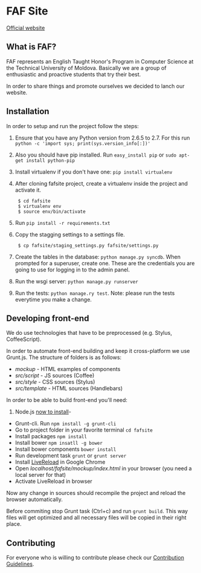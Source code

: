 FAF Site
==============

[Official website](http://faf.utm.md/)

What is FAF?
--------------
FAF represents an English Taught Honor's Program in Computer Science at the Technical University of Moldova. Basically we are a group of enthusiastic and proactive students that try their best.

In order to share things and promote ourselves we decided to lanch our website.

Installation
-------------
In order to setup and run the project follow the steps:

1. Ensure that you have any Python version from 2.6.5 to 2.7. For this run `python -c 'import sys; print(sys.version_info[:])'`
2. Also you should have pip installed. Run `easy_install pip` or `sudo apt-get install python-pip`
3. Install virtualenv if you don't have one: `pip install virtualenv`
4. After cloning fafsite project, create a virtualenv inside the project and activate it.


        $ cd fafsite
        $ virtualenv env
        $ source env/bin/activate

5. Run `pip install -r requirements.txt`
6. Copy the stagging settings to a settings file.


        $ cp fafsite/staging_settings.py fafsite/settings.py

7. Create the tables in the database: `python manage.py syncdb`. When prompted for a superuser, create one.
These are the credentials you are going to use for logging in to the admin panel.
8. Run the wsgi server: `python manage.py runserver`
9. Run the tests: `python manage.ry test`. Note: please run the tests everytime you make a change.

Developing front-end
--------------------
We do use technologies that have to be preprocessed (e.g. Stylus, CoffeeScript).

In order to automate front-end building and keep it cross-platform we use Grunt.js. The structure of folders is as follows:

* _mockup_ - HTML examples of components
* _src/script_ - JS sources (Coffee)
* _src/style_ - CSS sources (Stylus)
* _src/template_ - HTML sources (Handlebars)

In order to be able to build front-end you'll need:

1. Node.js [now to install](https://github.com/joyent/node/wiki/Installing-Node.js-via-package-manager)-
*  Grunt-cli. Run `npm install -g grunt-cli`
*  Go to project folder in your favorite terminal `cd fafsite`
*  Install packages `npm install`
*  Install bower `npm insatll -g bower`
*  Install bower components `bower install`
*  Run development task `grunt` or `grunt server`
*  Install [LiveReload](https://chrome.google.com/webstore/detail/livereload/jnihajbhpnppcggbcgedagnkighmdlei) in Google Chrome
*  Open _localhost/fafsite/mockup/index.html_ in your browser (you need a local server for that)
*  Activate LiveReload in browser

Now any change in sources should recompile the project and reload the browser automatically.

Before commiting stop Grunt task (Ctrl+c) and run `grunt build`. This way files will get optimized and all necessary files will be copied in their right place.


Contributing
-----------
For everyone who is willing to contribute please check our [Contribution Guidelines](https://github.com/ana-balica/fafsite/wiki/FAFsite-Contribution-Guidelines).
